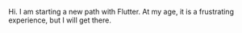 Hi. I am starting a new path with Flutter. At my age, it is a frustrating experience, but I will get there.

<!---
Boucanier2024/Boucanier2024 is a ✨ special ✨ repository because its `README.md` (this file) appears on your GitHub profile.
You can click the Preview link to take a look at your changes.
--->
